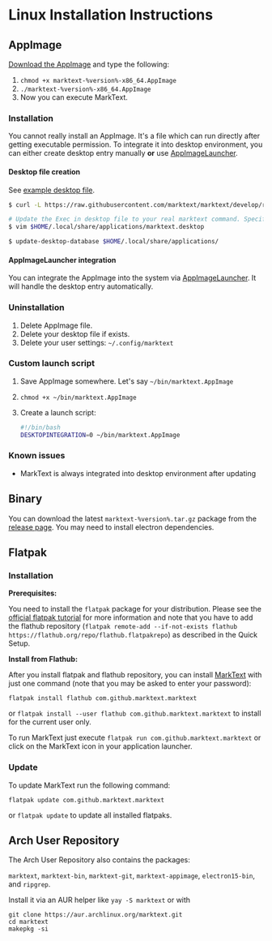 # Linux Installation Instructions

## AppImage

[Download the AppImage](https://github.com/marktext/marktext/releases/latest) and type the following:

1. `chmod +x marktext-%version%-x86_64.AppImage`
2. `./marktext-%version%-x86_64.AppImage`
3. Now you can execute MarkText.

### Installation

You cannot really install an AppImage. It's a file which can run directly after getting executable permission. To integrate it into desktop environment, you can either create desktop entry manually **or** use [AppImageLauncher](https://github.com/TheAssassin/AppImageLauncher).

#### Desktop file creation

See [example desktop file](https://github.com/marktext/marktext/blob/develop/resources/linux/marktext.desktop).

```bash
$ curl -L https://raw.githubusercontent.com/marktext/marktext/develop/resources/linux/marktext.desktop -o $HOME/.local/share/applications/marktext.desktop

# Update the Exec in desktop file to your real marktext command. Specify Path if necessary.
$ vim $HOME/.local/share/applications/marktext.desktop

$ update-desktop-database $HOME/.local/share/applications/
```

#### AppImageLauncher integration

You can integrate the AppImage into the system via [AppImageLauncher](https://github.com/TheAssassin/AppImageLauncher). It will handle the desktop entry automatically.

### Uninstallation

1. Delete AppImage file.
2. Delete your desktop file if exists.
3. Delete your user settings: `~/.config/marktext`

### Custom launch script

1. Save AppImage somewhere. Let's say `~/bin/marktext.AppImage`
2. `chmod +x ~/bin/marktext.AppImage`
3. Create a launch script:
   
   ```sh
   #!/bin/bash
   DESKTOPINTEGRATION=0 ~/bin/marktext.AppImage
   ```

### Known issues

- MarkText is always integrated into desktop environment after updating

## Binary

You can download the latest `marktext-%version%.tar.gz` package from the [release page](https://github.com/marktext/marktext/releases/latest). You may need to install electron dependencies.

## Flatpak

### Installation

**Prerequisites:**

You need to install the `flatpak` package for your distribution. Please see the [official flatpak tutorial](https://flatpak.org/setup/) for more information and note that you have to add the flathub repository (`flatpak remote-add --if-not-exists flathub https://flathub.org/repo/flathub.flatpakrepo`) as described in the Quick Setup.

**Install from Flathub:**

After you install flatpak and flathub repository, you can install [MarkText](https://flathub.org/apps/details/com.github.marktext.marktext) with just one command (note that you may be asked to enter your password):

```
flatpak install flathub com.github.marktext.marktext
```

or `flatpak install --user flathub com.github.marktext.marktext` to install for the current user only.

To run MarkText just execute `flatpak run com.github.marktext.marktext` or click on the MarkText icon in your application launcher.

### Update

To update MarkText run the following command:

```
flatpak update com.github.marktext.marktext
```

or `flatpak update` to update all installed flatpaks.

## Arch User Repository

The Arch User Repository also contains the packages:

`marktext`, `marktext-bin`, `marktext-git`, `marktext-appimage`, `electron15-bin`, and `ripgrep`.

Install it via an AUR helper like `yay -S marktext` or with

```
git clone https://aur.archlinux.org/marktext.git
cd marktext
makepkg -si
```
